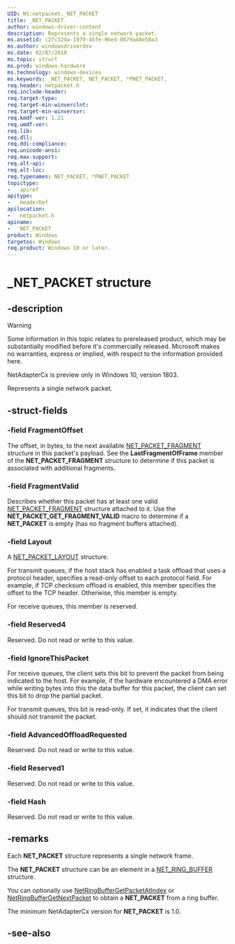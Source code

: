 ```yaml
---
UID: NS:netpacket._NET_PACKET
title: _NET_PACKET
author: windows-driver-content
description: Represents a single network packet.
ms.assetid: c2fc32da-1979-45fe-96ed-0b79a48e58a3
ms.author: windowsdriverdev
ms.date: 02/07/2018
ms.topic: struct
ms.prod: windows-hardware
ms.technology: windows-devices
ms.keywords: _NET_PACKET, NET_PACKET, *PNET_PACKET, 
req.header: netpacket.h
req.include-header:
req.target-type:
req.target-min-winverclnt:
req.target-min-winversvr:
req.kmdf-ver: 1.21
req.umdf-ver:
req.lib:
req.dll:
req.ddi-compliance:
req.unicode-ansi:
req.max-support:
req.alt-api:
req.alt-loc:
req.typenames: NET_PACKET, *PNET_PACKET
topictype: 
-	apiref
apitype: 
-	HeaderDef
apilocation: 
-	netpacket.h
apiname: 
-	NET_PACKET
product: Windows
targetos: Windows
req.product: Windows 10 or later.
---
```


# _NET_PACKET structure

## -description

> [!WARNING]
> Some information in this topic relates to prereleased product, which may be substantially modified before it's commercially released. Microsoft makes no warranties, express or implied, with respect to the information provided here.
>
> NetAdapterCx is preview only in Windows 10, version 1803.

Represents a single network packet.

## -struct-fields

### -field FragmentOffset
The offset, in bytes, to the next available [NET_PACKET_FRAGMENT](ns-netpacket-_net_packet_fragment.md) structure in this packet's payload. See the **LastFragmentOfFrame** member of the **NET_PACKET_FRAGMENT** structure to determine if this packet is associated with additional fragments.

### -field FragmentValid
Describes whether this packet has at least one valid [NET_PACKET_FRAGMENT](ns-netpacket-_net_packet_fragment.md) structure attached to it. Use the **NET_PACKET_GET_FRAGMENT_VALID** macro to determine if a **NET_PACKET** is empty (has no fragment buffers attached).
 
### -field Layout
A [NET_PACKET_LAYOUT](ns-netpacket-_net_packet_layout.md) structure.

For transmit queues, if the host stack has enabled a task offload that uses a protocol header, specifies a read-only offset to each protocol field. For example, if TCP checksum offload is enabled, this member specifies the offset to the TCP header. Otherwise, this member is empty.

For receive queues, this member is reserved.

### -field Reserved4
Reserved. Do not read or write to this value.
 
### -field IgnoreThisPacket
For receive queues, the client sets this bit to prevent the packet from being indicated to the host. For example, if the hardware encountered a DMA error while writing bytes into this the data buffer for this packet, the client can set this bit to drop the partial packet.

For transmit queues, this bit is read-only. If set, it indicates that the client should not transmit the packet.
 
### -field AdvancedOffloadRequested
Reserved. Do not read or write to this value.

### -field Reserved1
Reserved. Do not read or write to this value.

### -field Hash
Reserved. Do not read or write to this value.

## -remarks
Each **NET_PACKET** structure represents a single network frame.

The **NET_PACKET** structure can be an element in a [NET_RING_BUFFER](../netringbuffer/ns-netringbuffer-_net_ring_buffer.md) structure.

You can optionally use [NetRingBufferGetPacketAtIndex](../netadapterpacket/nf-netadapterpacket-netringbuffergetpacketatindex.md) or [NetRingBufferGetNextPacket](../netadapterpacket/nf-netadapterpacket-netringbuffergetnextpacket.md) to obtain a **NET_PACKET** from a ring buffer.

The minimum NetAdapterCx version for **NET_PACKET** is 1.0.

## -see-also